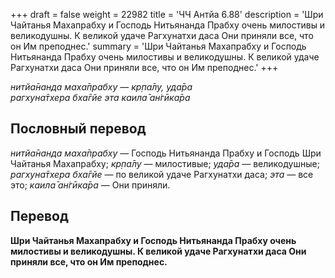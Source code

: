 +++
draft = false
weight = 22982
title = 'ЧЧ Антйа 6.88'
description = 'Шри Чайтанья Махапрабху и Господь Нитьянанда Прабху очень милостивы и великодушны. К великой удаче Рагхунатхи даса Они приняли все, что он Им преподнес.'
summary = 'Шри Чайтанья Махапрабху и Господь Нитьянанда Прабху очень милостивы и великодушны. К великой удаче Рагхунатхи даса Они приняли все, что он Им преподнес.'
+++

_нитйа̄нанда маха̄прабху_ — _кр̣па̄лу,_ _уда̄ра  
рагхуна̄тхера бха̄гйе эта каила̄ ан̇гӣка̄ра_

## Пословный перевод

_нитйа̄нанда_ _маха̄прабху_ — Господь Нитьянанда Прабху и Господь Шри Чайтанья Махапрабху; _кр̣па̄лу_ — милостивые; _уда̄ра_ — великодушные; _рагхуна̄тхера_ _бха̄гйе_ — по великой удаче Рагхунатхи даса; _эта_ — все это; _каила̄_ _ан̇гӣка̄ра_ — Они приняли.

## Перевод

**Шри Чайтанья Махапрабху и Господь Нитьянанда Прабху очень милостивы и великодушны. К великой удаче Рагхунатхи даса Они приняли все, что он Им преподнес.**
